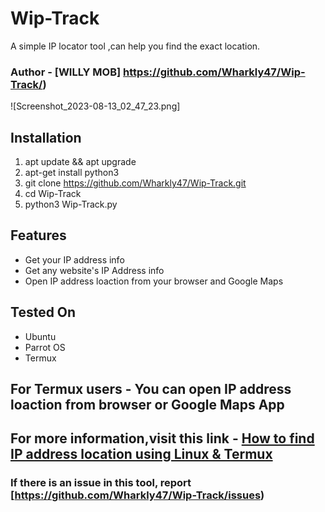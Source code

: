 # Wip-Track
A simple IP locator tool ,can help you find the exact location.
### Author - [WILLY MOB] https://github.com/Wharkly47/Wip-Track/)

![Screenshot_2023-08-13_02_47_23.png]



## Installation

1) apt update && apt upgrade
2) apt-get install python3
3) git clone https://github.com/Wharkly47/Wip-Track.git
4) cd Wip-Track
5) python3 Wip-Track.py

## Features

- Get your IP address info
- Get any website's IP Address info
- Open IP address loaction from your browser and Google Maps

## Tested On

- Ubuntu
- Parrot OS
- Termux

## For Termux users - You can open IP address loaction from browser or Google Maps App

## For more information,visit this link - [How to find IP address location using Linux & Termux](https://mrhacker7.blogspot.com/2021/09/how-to-get-ip-address-location-using.html)


### If there is an issue in this tool, report [https://github.com/Wharkly47/Wip-Track/issues)

